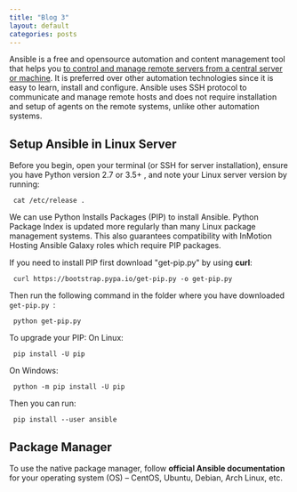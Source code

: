 ```yaml
---
title: "Blog 3"
layout: default
categories: posts
---
```

<p> Ansible is a free and opensource automation and content management tool that helps you <u> to control and manage remote servers from a central server or machine</u>. It is preferred over other automation technologies since it is easy to learn, install and configure. Ansible uses SSH protocol to communicate and manage remote hosts and does not require installation and setup of agents on the remote systems, unlike other automation systems. </p>

<h2> Setup Ansible in Linux Server</h2>
<p> Before you begin, open your terminal (or SSH for server installation), ensure you have Python version 2.7 or 3.5+ , and note your Linux server version by running:
  
<pre><code> cat /etc/release . </code></pre> </p>

<p> We can use Python Installs Packages (PIP) to install Ansible. Python Package Index is updated more regularly than many Linux package management systems. This also guarantees compatibility with InMotion Hosting Ansible Galaxy roles which require PIP packages.</p>

<p> If you need to install PIP first download "get-pip.py" by using <b>curl</b>: </p>

<pre><code> curl https://bootstrap.pypa.io/get-pip.py -o get-pip.py </code></pre>

<p> Then run the following command in the folder where you have downloaded <code> get-pip.py </code>: </p>

<pre><code> python get-pip.py </code></pre>

<p> To upgrade your PIP:
  On Linux:
<pre><code> pip install -U pip </code></pre>
  On Windows:
<pre><code> python -m pip install -U pip </code></pre>  

<p> Then you can run: </p>

<pre><code> pip install --user ansible </code></pre>

<h2> Package Manager </h2>
<p> To use the native package manager, follow <b>official Ansible documentation</b> for your operating system (OS) – CentOS, Ubuntu, Debian, Arch Linux, etc. </p>
